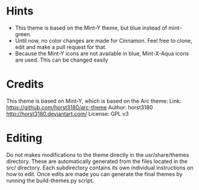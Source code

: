 Hints
=====

- This theme is based on the Mint-Y theme, but blue instead of mint-green.
- Until now, no color changes are made for Cinnamon. Feel free to clone, edit and make a pull request for that.
- Because the Mint-Y icons are not available in blue, Mint-X-Aqua icons are used. This can be changed easily

Credits
=======

This theme is based on Mint-Y, which is based on the Arc theme:
	Link: https://github.com/horst3180/arc-theme
	Author: horst3180 http://horst3180.deviantart.com/
	License: GPL v3

Editing
=======

Do not makes modifications to the theme directly in the usr/share/themes directory. These are automatically generated from the files located in the src/ directory. Each subdirectory contains its own individual instructions on how to edit. Once edits are made you can generate the final themes by running the build-themes.py script.
